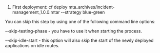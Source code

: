 1. First deployment: cf deploy mta_archives/incident-management_1.0.0.mtar --strategy blue-green 

You can skip this step by using one of the following command line options:

--skip-testing-phase - you have to use it when starting the process.

--skip-idle-start - this option will also skip the start of the newly deployed applications on idle routes.

